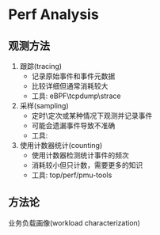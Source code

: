 # Perf Analysis
## 观测方法
1. 跟踪(tracing)
   - 记录原始事件和事件元数据
   - 比较详细但通常消耗较大
   - 工具: eBPF\tcpdump\strace
2. 采样(sampling)
   - 定时\定次或某种情况下观测并记录事件
   - 可能会遗漏事件导致不准确
   - 工具:
3. 使用计数器统计(counting)
   - 使用计数器检测统计事件的频次
   - 消耗较小但只计数，需要更多的知识
   - 工具: top/perf/pmu-tools
## 方法论
业务负载画像(workload characterization)